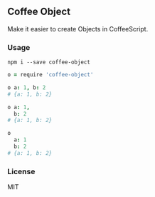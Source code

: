 
Coffee Object
----

Make it easier to create Objects in CoffeeScript.

### Usage

```
npm i --save coffee-object
```

```coffee
o = require 'coffee-object'

o a: 1, b: 2
# {a: 1, b: 2}

o a: 1,
  b: 2
# {a: 1, b: 2}

o
  a: 1
  b: 2
# {a: 1, b: 2}
```

### License

MIT
